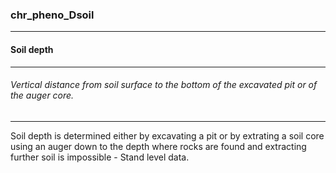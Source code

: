 ### chr_pheno_Dsoil



------
#### Soil depth



------
###### Vertical distance from soil surface to the bottom of the excavated pit or of the auger core.



------
Soil depth is determined either by excavating a pit or by extrating a soil core using an auger down to the depth where rocks are found and extracting further soil is impossible - Stand level data.